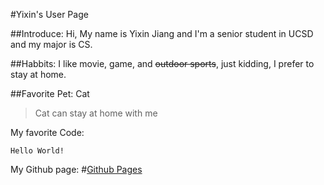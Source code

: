 #Yixin's User Page

##Introduce:
Hi, My name is Yixin Jiang and I'm a senior student in UCSD and my major is CS. 

##Habbits:
I like movie, game, and ~~outdoor sports~~, just kidding, I prefer to stay at home.

##Favorite Pet:
Cat

>Cat can stay at home with me

My favorite Code:
```
Hello World!
```

My Github page:
#[Github Pages](https://github.com/jyixin/CSE110)
